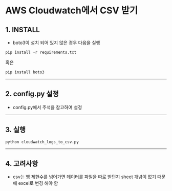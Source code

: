 # AWS Cloudwatch에서 CSV 받기

## 1. INSTALL

- boto3이 설치 되어 있지 않은 경우 다음을 실행

```
pip install -r requirements.txt
```

혹은

```
pip install boto3
```

---

## 2. config.py 설정

- config.py에서 주석을 참고하여 설정

---

## 3. 실행

```
python cloudwatch_logs_to_csv.py
```

---

## 4. 고려사항

- csv는 행 제한수를 넘어가면 데이터를 파일을 따로 받던지 sheet 개념이 없기 때문에 excel로 변경 해야 함

